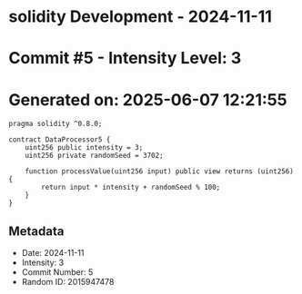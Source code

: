 ﻿# solidity Development - 2024-11-11
# Commit #5 - Intensity Level: 3
# Generated on: 2025-06-07 12:21:55
```solidity
pragma solidity ^0.8.0;

contract DataProcessor5 {
    uint256 public intensity = 3;
    uint256 private randomSeed = 3702;

    function processValue(uint256 input) public view returns (uint256) {
        return input * intensity + randomSeed % 100;
    }
}
```
## Metadata
- Date: 2024-11-11
- Intensity: 3
- Commit Number: 5
- Random ID: 2015947478
